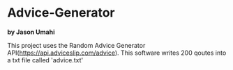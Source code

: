 # Advice-Generator
**by Jason Umahi**

This project uses the Random Advice Generator API(https://api.adviceslip.com/advice).
This software writes 200 qoutes into a txt file called 'advice.txt'
